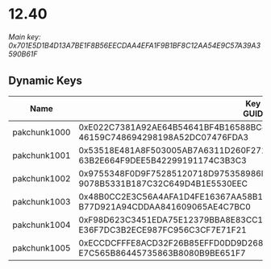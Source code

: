 # 12.40

###### Main key: 0x701E5D1B4D13A7BE1F8B56EECDAA4EFA1F9B1BF8C12AA54E9C57A39A3590B61F

## Dynamic Keys

| Name         | Key<br/>GUID                                                                                            |
|--------------|---------------------------------------------------------------------------------------------------------|
| pakchunk1000 | 0xE022C7381A92AE64B54641BF4B16588BC45CD330A600AC5720130C5070E5D9A8<br/>46159C748694298198A52DC07476FDA3 |
| pakchunk1001 | 0x53518E481A8F503005AB7A6311D260F271DBDF6D481FAE7BD5D9211749C432CB<br/>63B2E664F9DEE5B42299191174C3B3C3 |
| pakchunk1002 | 0x9755348F0D9F75285120718D975358986F180C024451221F848E3A9C9812B77D<br/>9078B5331B187C32C649D4B1E5530EEC |
| pakchunk1003 | 0x48B0CC2E3C56A4AFA1D4FE16367AA58B1A56C2E8EE57C394670F8DA2E7D5EEC0<br/>B77D921A94CDDAA841609065AE4C7BC0 |
| pakchunk1004 | 0xF98D623C3451EDA75E12379BBA8E83CC18879202B473864EC209AB9D8631E37C<br/>E36F7DC3B2ECE987FC956C3CF7E71F21 |
| pakchunk1005 | 0xECCDCFFFE8ACD32F26B85EFFD0DD9D268F7A2773FF93DF7555AB2DFE56FB5DE7<br/>E7C565B86445735863B8080B9BE651F7 |
